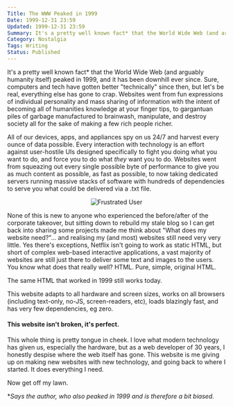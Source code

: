 ```yaml
---
Title: The WWW Peaked in 1999
Date: 1999-12-31 23:59
Updated: 1999-12-31 23:59
Summary: It's a pretty well known fact* that the World Wide Web (and arguably humanity itself) peaked in 1999, and it has been downhill ever since. Read on to find out why I'm right, why you're wrong, and why we should reset the entire WWW to 1999 and start over.
Category: Nostalgia
Tags: Writing
Status: Published
---
```


It's a pretty well known fact* that the World Wide Web (and arguably humanity itself) peaked in 1999, and it has been downhill ever since. Sure, computers and tech have gotten better "technically" since then, but let's be real,
everything else has gone to crap. Websites went from fun expressions of individual personality and mass sharing of information with the intent of becoming all of humanities knowledge at your finger tips, to gargantuan piles of garbage manufactured to brainwash, manipulate, and destroy society all for the sake of making a few rich people richer.

All of our devices, apps, and appliances spy on us 24/7 and harvest every ounce of data possible. Every interaction with technology is an effort against user-hostile UIs designed specifically to fight you doing what you want to do, and force you to do what *they* want you to do. Websites went from squeazing out every single possible byte of performance to give you as much content as possible, as fast as possible, to now taking dedicated servers running massive stacks of software with hundreds of dependencies to serve you what could be delivered via a .txt file.

<center><img src="/theme/images/banghead.gif" alt="Frustrated User"></center>

None of this is new to anyone who experienced the before/after of the corporate takeover, but sitting down to rebuild my stale blog so I can get back into sharing some projects made me think about "What does my website need?"... and realising my (and most) websites still need very very little. Yes there's exceptions, Netflix isn't going to work as static HTML, but short of complex web-based interactive applications, a vast majority of websites are still just there to deliver some text and images to the users. You know what does that really well? HTML. Pure, simple, original HTML.

The same HTML that worked in 1999 still works today.

This website adapts to all hardware and screen sizes, works on all browsers (including text-only, no-JS, screen-readers, etc), loads blazingly fast, and has very few dependencies, eg zero.

<h4>This website isn't broken, it's perfect.</h4>

This whole thing is pretty tongue in cheek. I love what modern technology has given us, especially the hardware, but as a web developer of 30 years, I honestly despise where the web itself has gone. This website is me giving up on making new websites with new technology, and going back to where I started. It does everything I need.

Now get off my lawn.

**Says the author, who also peaked in 1999 and is therefore a bit biased.*
